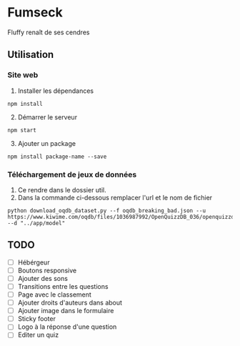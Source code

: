 # Fumseck

Fluffy renaît de ses cendres

## Utilisation

### Site web

1. Installer les dépendances

```
npm install
```

2. Démarrer le serveur


```
npm start
```

3. Ajouter un package

```
npm install package-name --save
```

### Téléchargement de jeux de données 

1. Ce rendre dans le dossier util.
2. Dans la commande ci-dessous remplacer l'url et le nom de fichier

```
python download_oqdb_dataset.py --f oqdb_breaking_bad.json --u https://www.kiwime.com/oqdb/files/1036987992/OpenQuizzDB_036/openquizzdb_36.json --d "../app/model"
```

## TODO

* [ ] Hébérgeur
* [ ] Boutons responsive
* [ ] Ajouter des sons
* [ ] Transitions entre les questions
* [ ] Page avec le classement
* [ ] Ajouter droits d'auteurs dans about
* [ ] Ajouter image dans le formulaire
* [ ] Sticky footer
* [ ] Logo à la réponse d'une question
* [ ] Editer un quiz